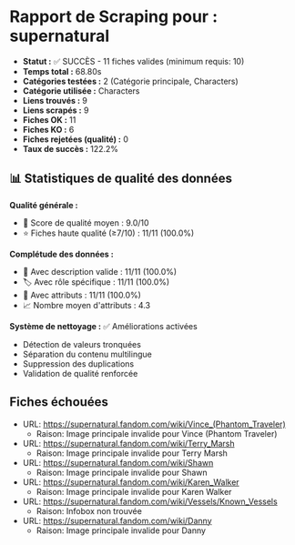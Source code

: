# Rapport de Scraping pour : supernatural
- **Statut :** ✅ SUCCÈS - 11 fiches valides (minimum requis: 10)
- **Temps total :** 68.80s
- **Catégories testées :** 2 (Catégorie principale, Characters)
- **Catégorie utilisée :** Characters
- **Liens trouvés :** 9
- **Liens scrapés :** 9
- **Fiches OK :** 11
- **Fiches KO :** 6
- **Fiches rejetées (qualité) :** 0
- **Taux de succès :** 122.2%

## 📊 Statistiques de qualité des données

**Qualité générale :**
- 🎯 Score de qualité moyen : 9.0/10
- ⭐ Fiches haute qualité (≥7/10) : 11/11 (100.0%)

**Complétude des données :**
- 📝 Avec description valide : 11/11 (100.0%)
- 🏷️ Avec rôle spécifique : 11/11 (100.0%)
- 🔖 Avec attributs : 11/11 (100.0%)
- 📈 Nombre moyen d'attributs : 4.3

**Système de nettoyage :** ✅ Améliorations activées
- Détection de valeurs tronquées
- Séparation du contenu multilingue  
- Suppression des duplications
- Validation de qualité renforcée

## Fiches échouées
- URL: https://supernatural.fandom.com/wiki/Vince_(Phantom_Traveler)
  - Raison: Image principale invalide pour Vince (Phantom Traveler)
- URL: https://supernatural.fandom.com/wiki/Terry_Marsh
  - Raison: Image principale invalide pour Terry Marsh
- URL: https://supernatural.fandom.com/wiki/Shawn
  - Raison: Image principale invalide pour Shawn
- URL: https://supernatural.fandom.com/wiki/Karen_Walker
  - Raison: Image principale invalide pour Karen Walker
- URL: https://supernatural.fandom.com/wiki/Vessels/Known_Vessels
  - Raison: Infobox non trouvée
- URL: https://supernatural.fandom.com/wiki/Danny
  - Raison: Image principale invalide pour Danny
